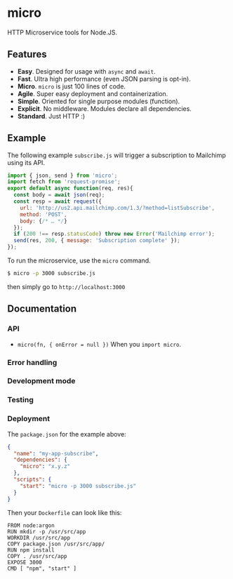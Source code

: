 # micro

HTTP Microservice tools for Node.JS.

## Features

* **Easy**. Designed for usage with `async` and `await`.
* **Fast**. Ultra high performance (even JSON parsing is opt-in).
* **Micro**. `micro` is just 100 lines of code.
* **Agile**. Super easy deployment and containerization.
* **Simple**. Oriented for single purpose modules (function).
* **Explicit**. No middleware. Modules declare all dependencies.
* **Standard**. Just HTTP :)

## Example

The following example `subscribe.js` will trigger a
subscription to Mailchimp using its API.

```js
import { json, send } from 'micro';
import fetch from 'request-promise';
export default async function(req, res){
  const body = await json(req);
  const resp = await request({
    url: 'http://us2.api.mailchimp.com/1.3/?method=listSubscribe',
    method: 'POST',
    body: {/* … */}
  });
  if (200 !== resp.statusCode) throw new Error('Mailchimp error');
  send(res, 200, { message: 'Subscription complete' });
});
```

To run the microservice, use the `micro` command.

```bash
$ micro -p 3000 subscribe.js
```

then simply go to `http://localhost:3000`

## Documentation

### API

- `micro(fn, { onError = null })`
  When you `import micro`.

### Error handling
### Development mode
### Testing
### Deployment

The `package.json` for the example above:

```json
{
  "name": "my-app-subscribe",
  "dependencies": {
    "micro": "x.y.z"
  },
  "scripts": {
    "start": "micro -p 3000 subscribe.js"
  }
}
```

Then your `Dockerfile` can look like this:

```
FROM node:argon
RUN mkdir -p /usr/src/app
WORKDIR /usr/src/app
COPY package.json /usr/src/app/
RUN npm install
COPY . /usr/src/app
EXPOSE 3000
CMD [ "npm", "start" ]
```
